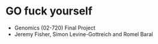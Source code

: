 # GO fuck yourself
- Genomics (02-720) Final Project
- Jeremy Fisher, Simon Levine-Gottreich and Romel Baral

